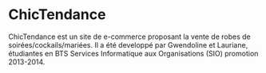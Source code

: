 ChicTendance
============

ChicTendance est un site de e-commerce proposant la vente de robes de soirées/cockails/mariées.
Il a été developpé par Gwendoline et Lauriane, étudiantes en BTS Services Informatique aux Organisations (SIO) promotion 2013-2014.